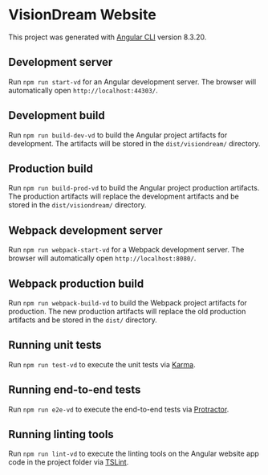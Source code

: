 # VisionDream Website

This project was generated with [Angular CLI](https://github.com/angular/angular-cli) version 8.3.20.

## Development server

Run `npm run start-vd` for an Angular development server. The browser will automatically open `http://localhost:44303/`.

## Development build

Run `npm run build-dev-vd` to build the Angular project artifacts for development. The artifacts will be stored in the `dist/visiondream/` directory.

## Production build

Run `npm run build-prod-vd` to build the Angular project production artifacts. The production artifacts will replace the development artifacts and be stored in the `dist/visiondream/` directory.

## Webpack development server

Run `npm run webpack-start-vd` for a Webpack development server. The browser will automatically open `http://localhost:8080/`.

## Webpack production build

Run `npm run webpack-build-vd` to build the Webpack project artifacts for production. The new production artifacts will replace the old production artifacts and be stored in the `dist/` directory.

## Running unit tests

Run `npm run test-vd` to execute the unit tests via [Karma](https://karma-runner.github.io).

## Running end-to-end tests

Run `npm run e2e-vd` to execute the end-to-end tests via [Protractor](http://www.protractortest.org/).

## Running linting tools

Run `npm run lint-vd` to execute the linting tools on the Angular website app code in the project folder via [TSLint](https://palantir.github.io/tslint/).
